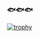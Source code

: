 ### 🐟🐟🐟
[![trophy](https://github-profile-trophy.vercel.app/?username=GotouTamaki=onedark)](https://github.com/GotouTamaki/github-profile-trophy)
<!--
**GotouTamaki/GotouTamaki** is a ✨ _special_ ✨ repository because its `README.md` (this file) appears on your GitHub profile.

Here are some ideas to get you started:

- 🔭 I’m currently working on ...
- 🌱 I’m currently learning ...
- 👯 I’m looking to collaborate on ...
- 🤔 I’m looking for help with ...
- 💬 Ask me about ...
- 📫 How to reach me: ...
- 😄 Pronouns: ...
- ⚡ Fun fact: ...
-->
